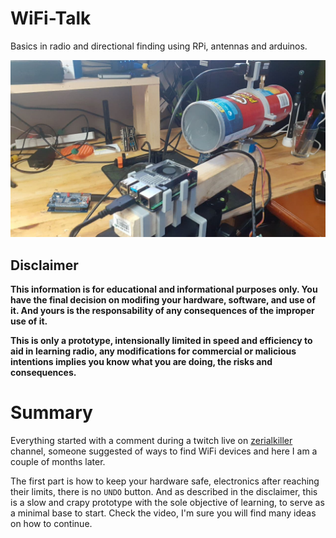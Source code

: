 # WiFi-Talk

Basics in radio and directional finding using RPi, antennas and arduinos.

![Cantenna](images/wifi-DF-prototype.jpg)

## Disclaimer

**This information is for educational and informational purposes only. 
You have the final decision on modifing your hardware, software, and use of it.
And yours is the responsability of any consequences of the improper use of it.**

**This is only a prototype, intensionally limited in speed and efficiency to
aid in learning radio, any modifications for commercial or malicious intentions
implies you know what you are doing, the risks and consequences.**


# Summary
Everything started with a comment during a twitch live on
[zerialkiller](https://www.twitch.tv/zerialkillerhacking) channel, someone
suggested of ways to find WiFi devices and here I am a couple of months later.

The first part is how to keep your hardware safe, electronics after reaching
their limits, there is no `UNDO` button. And as described in the disclaimer,
this is a slow and crapy prototype with the sole objective of learning, to serve
as a minimal base to start. Check the video, I'm sure you will find many ideas
on how to continue.

